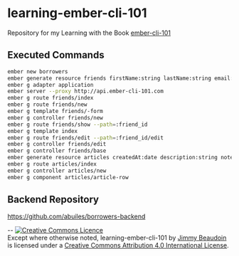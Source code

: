 # learning-ember-cli-101
Repository for my Learning with the Book [ember-cli-101](https://leanpub.com/ember-cli-101)
## Executed Commands
```sh
ember new borrowers
ember generate resource friends firstName:string lastName:string email:string twitter:string totalArticles:number
ember g adapter application
ember server --proxy http://api.ember-cli-101.com
ember g route friends/index
ember g route friends/new
ember g template friends/-form
ember g controller friends/new
ember g route friends/show --path=:friend_id
ember g template index
ember g route friends/edit --path=:friend_id/edit
ember g controller friends/edit
ember g controller friends/base
ember generate resource articles createdAt:date description:string notes:string state:string
ember g route articles/index
ember g controller articles/new
ember g component articles/article-row
```
## Backend Repository
https://github.com/abuiles/borrowers-backend

--
<a rel="license" href="http://creativecommons.org/licenses/by/4.0/"><img alt="Creative Commons Licence" style="border-width:0" src="https://i.creativecommons.org/l/by/4.0/80x15.png" /></a><br /><span xmlns:dct="http://purl.org/dc/terms/" property="dct:title">Except where otherwise noted, learning-ember-cli-101</span> by <a xmlns:cc="http://creativecommons.org/ns#" href="http://jim-beaudoin.com" property="cc:attributionName" rel="cc:attributionURL">Jimmy Beaudoin</a> is licensed under a <a rel="license" href="http://creativecommons.org/licenses/by/4.0/">Creative Commons Attribution 4.0 International License</a>.
